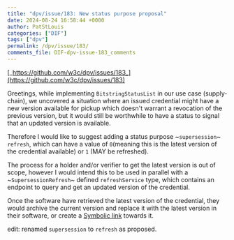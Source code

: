 ```yaml
---
title: "dpv/issue/183: New status purpose proposal"
date: 2024-08-24 16:58:44 +0000
author: PatStLouis
categories: ["DIF"]
tags: ["dpv"]
permalink: /dpv/issue/183/
comments_file: DIF-dpv-issue-183_comments
---
```


[_https://github.com/w3c/dpv/issues/183_](https://github.com/w3c/dpv/issues/183)

Greetings, while implementing `BitstringStatusList` in our use case (supply-chain), we uncovered a situation where an issued credential might have a new version available for pickup which doesn't warrant a revocation of the previous version, but it would still be worthwhile to have a status to signal that an updated version is available.

Therefore I would like to suggest adding a status purpose ~`supersession`~ `refresh`, which can have a value of `0`(meaning this is the latest version of the credential available) or `1` (MAY be refreshed).

The process for a holder and/or verifier to get the latest version is out of scope, however I would intend this to be used in parallel with a ~`SupersessionRefresh`~ defined `refreshService` type, which contains an endpoint to query and get an updated version of the credential.

Once the software have retrieved the latest version of the credential, they would archive the current version and replace it with the latest version in their software, or create a [Symbolic link](https://en.wikipedia.org/wiki/Symbolic_link) towards it.

edit: renamed `supersession` to `refresh` as proposed.